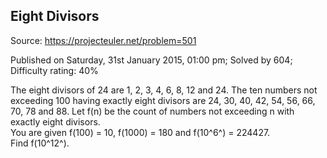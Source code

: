 Eight Divisors
--------------

Source: https://projecteuler.net/problem=501

Published on Saturday, 31st January 2015, 01:00 pm; Solved by 604;
Difficulty rating: 40%

The eight divisors of 24 are 1, 2, 3, 4, 6, 8, 12 and 24. The ten
numbers not exceeding 100 having exactly eight divisors are 24, 30, 40,
42, 54, 56, 66, 70, 78 and 88. Let f(n) be the count of numbers not
exceeding n with exactly eight divisors.\
 You are given f(100) = 10, f(1000) = 180 and f(10^6^) = 224427.\
 Find f(10^12^).
